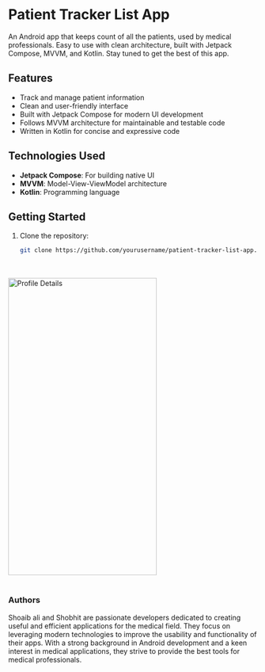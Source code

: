 # Patient Tracker List App

An Android app that keeps count of all the patients, used by medical professionals. Easy to use with clean architecture, built with Jetpack Compose, MVVM, and Kotlin. Stay tuned to get the best of this app.

## Features

- Track and manage patient information
- Clean and user-friendly interface
- Built with Jetpack Compose for modern UI development
- Follows MVVM architecture for maintainable and testable code
- Written in Kotlin for concise and expressive code

## Technologies Used

- **Jetpack Compose**: For building native UI
- **MVVM**: Model-View-ViewModel architecture
- **Kotlin**: Programming language

## Getting Started

1. Clone the repository:
   ```sh
   git clone https://github.com/yourusername/patient-tracker-list-app.git


<br>
</br>

<img src="https://github.com/Kenway-web/Patient_List/blob/Development/app/src/main/res/drawable/patientdetail.png" alt="Profile Details" width="300" height="600">

<br>
</br>



### Authors
Shoaib ali and Shobhit are passionate developers dedicated to creating useful and efficient applications for the medical field. They focus on leveraging modern technologies to improve the usability and functionality of their apps. With a strong background in Android development and a keen interest in medical applications, they strive to provide the best tools for medical professionals.
